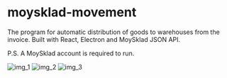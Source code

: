 # moysklad-movement
The program for automatic distribution of goods to warehouses from the invoice. Built with React, Electron and MoySklad JSON API.

P.S. A MoySklad account is required to run.

![img_1](https://user-images.githubusercontent.com/110179244/183051278-0e68966a-628c-4490-acf1-acd175ac157e.JPG)
![img_2](https://user-images.githubusercontent.com/110179244/183051281-0462b05a-46be-43ce-98d0-b837bca3166a.JPG)
![img_3](https://user-images.githubusercontent.com/110179244/183051283-94880c65-85de-47c7-bd79-555eb55f5795.JPG)
